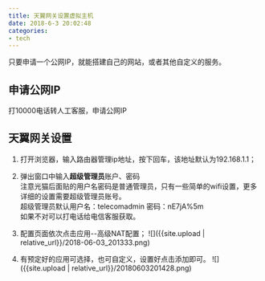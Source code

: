 ```yaml
---
title: 天翼网关设置虚拟主机
date: 2018-6-3 20:02:48
categories:
- tech
---
```

只要申请一个公网IP，就能搭建自己的网站，或者其他自定义的服务。
<!-- more -->
## 申请公网IP
打10000电话转人工客服，申请公网IP
## 天翼网关设置
1. 打开浏览器，输入路由器管理ip地址，按下回车，该地址默认为192.168.1.1；

2. 弹出窗口中输入**超级管理员**账户、密码  
注意光猫后面贴的用户名密码是普通管理员，只有一些简单的wifi设置，更多详细的设置需要超级管理员账号。  
超级管理员默认用户名：telecomadmin 密码：nE7jA%5m  
如果不对可以打电话给电信客服获取。  
3. 配置页面依次点击应用--高级NAT配置；
![]({{site.upload | relative_url}}/2018-06-03_201333.png)

4. 有预定好的应用可选择，也可自定义，设置好点击添加即可。
![]({{site.upload | relative_url}}/20180603201428.png)